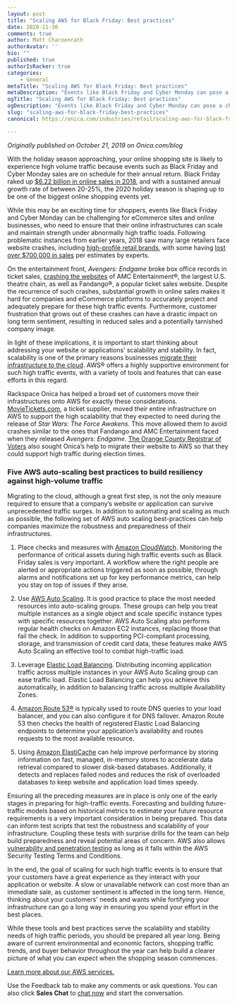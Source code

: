 ```yaml
---
layout: post
title: "Scaling AWS for Black Friday: Best practices"
date: 2020-11-30
comments: true
author: Matt Charoenrath
authorAvatar: ''
bio: ""
published: true
authorIsRacker: true
categories:
    - General
metaTitle: "Scaling AWS for Black Friday: Best practices"
metaDescription: "Events like Black Friday and Cyber Monday can pose a challenging endeavor for eCommerce sites and online businesses, who need to ensure that their online infrastructures can scale and maintain strength under abnormally high traffic loads."
ogTitle: "Scaling AWS for Black Friday: Best practices"
ogDescription: "Events like Black Friday and Cyber Monday can pose a challenging endeavor for eCommerce sites and online businesses, who need to ensure that their online infrastructures can scale and maintain strength under abnormally high traffic loads."
slug: "scaling-aws-for-black-friday-best-practices"
canonical: https://onica.com/industries/retail/scaling-aws-for-black-friday-best-practices/

---
```


*Originally published on October 21, 2019 on Onica.com/blog*


With the holiday season approaching, your online shopping site is likely to experience high
volume traffic because events such as Black Friday and Cyber Monday sales are on
schedule for their annual return. Black Friday raked up
[$6.22 billion in online sales in 2018](https://www.cnbc.com/2018/11/24/black-friday-pulled-in-a-record-6point22-billion-in-online-sales-adobe.html),
and with a sustained annual growth rate of between
20-25%, the 2020 holiday season is shaping up to be one of the biggest
online shopping events yet.

<!--more-->

While this may be an exciting time for shoppers, events like Black Friday and
Cyber Monday can be challenging for eCommerce sites and online
businesses, who need to ensure that their online infrastructures can scale and
maintain strength under abnormally high traffic loads. Following problematic
instances from earlier years, 2018 saw many large retailers face website
crashes, including
[high-profile retail brands](https://www.businessinsider.com/lululemons-website-crashes-with-black-friday-sales-2018-11),
with some having
[lost over $700,000 in sales](https://www.businessinsider.com/jcrew-website-crashes-on-black-friday-2018-11)
per estimates by experts.

On the entertainment front, *Avengers: Endgame* broke box office records in
ticket sales,
[crashing the websites](https://www.bloomberg.com/news/articles/2019-04-02/-endgame-crashes-ticket-sites-as-theaters-brace-for-new-record)
of AMC Entertainment&reg;, the largest U.S. theatre chain, as well as Fandango&reg;, a
popular ticket sales website. Despite the recurrence of such crashes,
substantial growth in online sales makes it hard for companies and eCommerce
platforms to accurately project and adequately prepare for these high traffic
events. Furthermore, customer frustration that grows out of these crashes can
have a drastic impact on long term sentiment, resulting in reduced sales and
a potentially tarnished company image.

In light of these implications, it is important to start thinking about
addressing your website or applications’ scalability and stability. In fact,
scalability is one of the primary reasons businesses
[migrate their infrastructure to the cloud](https://onica.com/amazon-web-services/migration/).
AWS&reg; offers a highly supportive environment for such high traffic events, with
a variety of tools and features that can ease efforts in this regard.

Rackspace Onica has helped a broad set of customers move their infrastructures onto AWS
for exactly these considerations.
[MovieTickets.com](https://onica.com/case-study/movietickets-com/), a ticket
supplier, moved their entire infrastructure on AWS to support the high
scalability that they expected to need during the release of
*Star Wars: The Force Awakens*. This move allowed them to avoid crashes similar to the
ones that Fandango and AMC Entertainment faced when they released *Avengers: Endgame*.
[The Orange County Registrar of Voters](https://onica.com/case-study/orange-county-registrar-of-voters/)
also sought Onica’s help to migrate their website to AWS so that they could
support high traffic during election times.

### Five AWS auto-scaling best practices to build resiliency against high-volume traffic

Migrating to the cloud, although a great first step, is not the only measure
required to ensure that a company’s website or application can survive
unprecedented traffic surges. In addition to automating and scaling as much
as possible, the following set of AWS auto scaling best-practices can help
companies maximize the robustness and preparedness of their infrastructures.

1. Place checks and measures with
   [Amazon CloudWatch](https://aws.amazon.com/cloudwatch/). Monitoring the
   performance of critical assets during high traffic events such as Black
   Friday sales is very important. A workflow where the right people are
   alerted or appropriate actions triggered as soon as possible, through
   alarms and notifications set up for key performance metrics, can help you
   stay on top of issues if they arise.

2. Use [AWS Auto Scaling](https://aws.amazon.com/autoscaling/). It is good
   practice to place the most needed resources into auto-scaling groups. These
   groups can help you treat multiple instances as a single object and scale
   specific instance types with specific resources together. AWS Auto
   Scaling also performs regular health checks on Amazon EC2 instances,
   replacing those that fail the check. In addition to supporting PCI-compliant
   processing, storage, and transmission of credit card data, these features
   make AWS Auto Scaling an effective tool to combat high-traffic load.

3. Leverage [Elastic Load Balancing](https://aws.amazon.com/elasticloadbalancing/).
   Distributing incoming application traffic across multiple instances in your
   AWS Auto Scaling group can ease traffic load. Elastic Load Balancing can
   help you achieve this automatically, in addition to balancing traffic
   across multiple Availability Zones.

4. [Amazon Route 53&reg;](https://aws.amazon.com/route53/) is typically used to
   route DNS queries to your load balancer, and you can also configure it for
   DNS failover. Amazon Route 53 then checks the health of registered
   Elastic Load Balancing endpoints to determine your application’s
   availability and routes requests to the most available resource.

5. Using [Amazon ElastiCache](https://aws.amazon.com/elasticache/) can
   help improve performance by storing information on fast, managed, in-memory
   stores to accelerate data retrieval compared to slower disk-based
   databases. Additionally, it detects and replaces failed nodes and reduces
   the risk of overloaded databases to keep website and application load
   times speedy.

Ensuring all the preceding measures are in place is only one of the early stages
in preparing for high-traffic events. Forecasting and building future-traffic
models based on historical metrics to estimate your future resource
requirements is a very important consideration in being prepared. This data
can inform test scripts that test the robustness and scalability of your
infrastructure. Coupling these tests with surprise drills for the team can help
build preparedness and reveal potential areas of concern. AWS also allows
[vulnerability and penetration testing](https://aws.amazon.com/security/penetration-testing/)
as long as it falls within the AWS Security Testing Terms and Conditions.

In the end, the goal of scaling for such high traffic events is to ensure that
your customers have a great experience as they interact with your application
or website. A slow or unavailable network can cost more than an immediate
sale, as customer sentiment is affected in the long term. Hence, thinking
about your customers' needs and wants while fortifying your
infrastructure can go a long way in ensuring you spend your effort in the best places.

While these tools and best practices serve the scalability
and stability needs of high traffic periods, you should be prepared all
year long. Being aware of current environmental and economic factors,
shopping traffic trends, and buyer behavior throughout the year can help
build a clearer picture of what you can expect when the shopping season
commences.

<a class="cta red" id="cta" href="https://www.rackspace.com/onica">Learn more about our AWS services.</a>

Use the Feedback tab to make any comments or ask questions. You can also click
**Sales Chat** to [chat now](https://www.rackspace.com/) and start the conversation.

